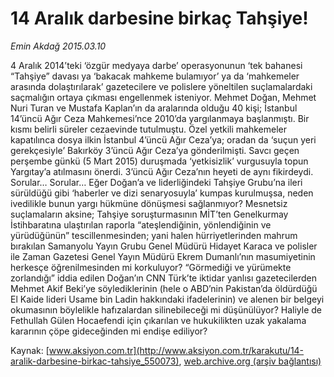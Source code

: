 # 14 Aralık darbesine birkaç Tahşiye!

*Emin Akdağ 2015.03.10*

<div class="pNewsDetailMainContent" itemprop="articleBody">
 <p>
  4 Aralık 2014’teki ‘özgür medyaya darbe’ operasyonunun ‘tek bahanesi “Tahşiye” davası ya ‘bakacak mahkeme bulamıyor’ ya da ‘mahkemeler arasında dolaştırılarak’ gazetecilere ve polislere yöneltilen suçlamalardaki saçmalığın ortaya çıkması engellenmek isteniyor. Mehmet Doğan, Mehmet Nuri Turan ve Mustafa Kaplan’ın da aralarında olduğu 40 kişi; İstanbul 14’üncü Ağır Ceza Mahkemesi’nce 2010’da yargılanmaya başlanmıştı. Bir kısmı belirli süreler cezaevinde tutulmuştu. Özel yetkili mahkemeler kapatılınca dosya ilkin İstanbul 4’üncü Ağır Ceza’ya; oradan da ‘suçun yeri gerekçesiyle’ Bakırköy 3’üncü Ağır Ceza’ya gönderilmişti. Savcı geçen perşembe günkü (5 Mart 2015) duruşmada ‘yetkisizlik’ vurgusuyla topun Yargıtay’a atılmasını önerdi. 3’üncü Ağır Ceza’nın heyeti de aynı fikirdeydi. Sorular… Sorular… Eğer Doğan’a ve liderliğindeki Tahşiye Grubu’na ileri sürüldüğü gibi ‘haberler ve dizi senaryosuyla’ kumpas kurulmuşsa, neden ivedilikle bunun yargı hükmüne dönüşmesi sağlanmıyor? Mesnetsiz suçlamaların aksine; Tahşiye soruşturmasının MİT’ten Genelkurmay İstihbaratına ulaştırılan raporla “ateşlendiğinin, yönlendiğinin ve yürüdüğünün” tescillenmesinden; yani halen hürriyetlerinden mahrum bırakılan Samanyolu Yayın Grubu Genel Müdürü Hidayet Karaca ve polisler ile Zaman Gazetesi Genel Yayın Müdürü Ekrem Dumanlı’nın masumiyetinin herkesçe öğrenilmesinden mi korkuluyor? “Görmediği ve yürümekte zorlandığı” iddia edilen Doğan’ın CNN Türk’te iktidar yanlısı gazetecilerden Mehmet Akif Beki’ye söylediklerinin (hele o ABD’nin Pakistan’da öldürdüğü El Kaide lideri Usame bin Ladin hakkındaki ifadelerinin) ve alenen bir belgeyi okumasının böylelikle hafızalardan silinebileceği mi düşünülüyor? Haliyle de Fethullah Gülen Hocaefendi için çıkarılan ve hukukilikten uzak yakalama kararının çöpe gideceğinden mi endişe ediliyor?
 </p>
</div>


Kaynak: [www.aksiyon.com.tr](http://www.aksiyon.com.tr/karakutu/14-aralik-darbesine-birkac-tahsiye_550073), [web.archive.org (arşiv bağlantısı)](http://web.archive.org/web/20150731235552/http://www.aksiyon.com.tr/karakutu/14-aralik-darbesine-birkac-tahsiye_550073)
